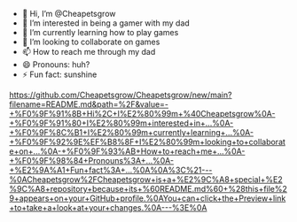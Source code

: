 - 👋 Hi, I’m @Cheapetsgrow
- 👀 I’m interested in being a gamer with my dad
- 🌱 I’m currently learning how to play games
- 💞️ I’m looking to collaborate on games
- 📫 How to reach me through my dad
- 😄 Pronouns: huh?
- ⚡ Fun fact: sunshine

<!---
Cheapetsgrow/Cheapetsgrow is a ✨ special ✨ repository because its `README.md` (this file) appears on your GitHub profile.
You can click the Preview link to take a look at your changes.
--->
https://github.com/Cheapetsgrow/Cheapetsgrow/new/main?filename=README.md&path=%2F&value=-+%F0%9F%91%8B+Hi%2C+I%E2%80%99m+%40Cheapetsgrow%0A-+%F0%9F%91%80+I%E2%80%99m+interested+in+...%0A-+%F0%9F%8C%B1+I%E2%80%99m+currently+learning+...%0A-+%F0%9F%92%9E%EF%B8%8F+I%E2%80%99m+looking+to+collaborate+on+...%0A-+%F0%9F%93%AB+How+to+reach+me+...%0A-+%F0%9F%98%84+Pronouns%3A+...%0A-+%E2%9A%A1+Fun+fact%3A+...%0A%0A%3C%21---%0ACheapetsgrow%2FCheapetsgrow+is+a+%E2%9C%A8+special+%E2%9C%A8+repository+because+its+%60README.md%60+%28this+file%29+appears+on+your+GitHub+profile.%0AYou+can+click+the+Preview+link+to+take+a+look+at+your+changes.%0A---%3E%0A
